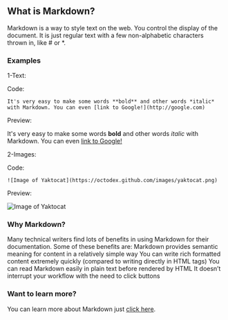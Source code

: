 ## What is Markdown?
Markdown is a way to style text on the web. You control the display of the document.
It is just regular text with a few non-alphabetic characters thrown in, like # or *.

### Examples
1-Text:

Code:
```
It's very easy to make some words **bold** and other words *italic* with Markdown. You can even [link to Google!](http://google.com)
```
Preview:

It's very easy to make some words **bold** and other words *italic* with Markdown. You can even [link to Google!](http://google.com)

2-Images:

Code:
```
![Image of Yaktocat](https://octodex.github.com/images/yaktocat.png)
```
Preview:

![Image of Yaktocat](https://octodex.github.com/images/yaktocat.png)


### Why Markdown?
Many technical writers find lots of benefits in using Markdown for their documentation. Some of these benefits are:
Markdown provides semantic meaning for content in a relatively simple way
You can write rich formatted content extremely quickly (compared to writing directly in HTML tags)
You can read Markdown easily in plain text before rendered by HTML
It doesn’t interrupt your workflow with the need to click buttons

### Want to learn more?
You can learn more about Markdown just [click here](https://guides.github.com/features/mastering-markdown/).
